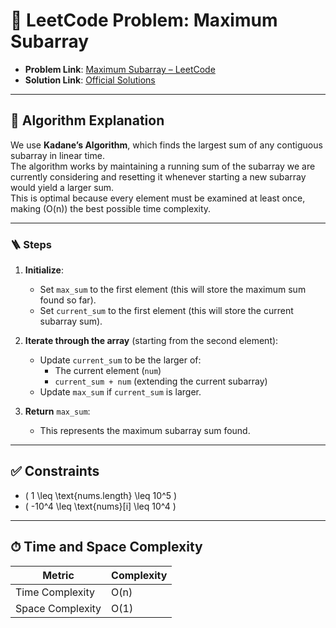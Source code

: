 # 🧩 LeetCode Problem: Maximum Subarray

- **Problem Link**: [Maximum Subarray – LeetCode](https://leetcode.com/problems/maximum-subarray/)
- **Solution Link**: [Official Solutions](https://leetcode.com/problems/maximum-subarray/solutions/)

---

## 🧠 Algorithm Explanation

We use **Kadane’s Algorithm**, which finds the largest sum of any contiguous subarray in linear time.  
The algorithm works by maintaining a running sum of the subarray we are currently considering and resetting it whenever starting a new subarray would yield a larger sum.  
This is optimal because every element must be examined at least once, making \(O(n)\) the best possible time complexity.

---

### 🪜 Steps

1. **Initialize**:
   - Set `max_sum` to the first element (this will store the maximum sum found so far).
   - Set `current_sum` to the first element (this will store the current subarray sum).

2. **Iterate through the array** (starting from the second element):
   - Update `current_sum` to be the larger of:
     - The current element (`num`)
     - `current_sum + num` (extending the current subarray)
   - Update `max_sum` if `current_sum` is larger.

3. **Return** `max_sum`:
   - This represents the maximum subarray sum found.

---

## ✅ Constraints

- \( 1 \leq \text{nums.length} \leq 10^5 \)
- \( -10^4 \leq \text{nums}[i] \leq 10^4 \)

---

## ⏱ Time and Space Complexity

| Metric            | Complexity |
|-------------------|------------|
| Time Complexity   | O(n)       |
| Space Complexity  | O(1)       |
